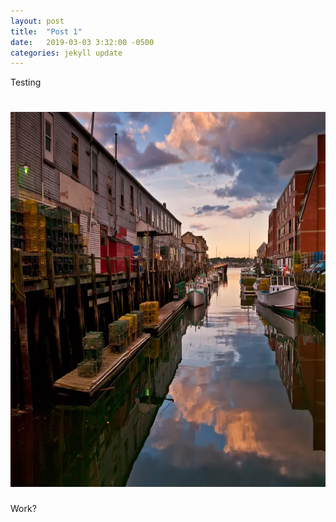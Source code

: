 ```yaml
---
layout: post
title:  "Post 1"
date:   2019-03-03 3:32:00 -0500
categories: jekyll update
---
```

Testing
<h1><div class="img"><img src="img/harbor.jpg" alt="" style="width:750px;height:600px;"></div></h1>
Work?